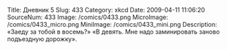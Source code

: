 Title: Дневник 5 
Slug: 433 
Category: xkcd 
Date: 2009-04-11 11:06:20 
SourceNum: 433 
Image: /comics/0433.png 
MicroImage: /comics/0433_micro.png 
MiniImage: /comics/0433_mini.png 
Description: «Заеду за тобой в восемь?»
«В девять. Мне надо заминировать заново подъездную дорожку». 

